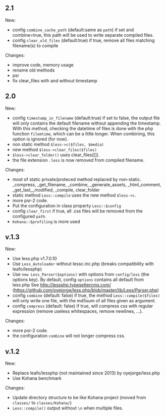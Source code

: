 2.1
---
New:
* config `combine_cache_path` (default:same as `path`)
	if set and combine=true, this path will be used to write separate compiled
	files.
* config `clear_old_files` (default:true)
	if true, remove all files matching filename(s) to compile

Changes:
* improve code, memory usage
* rename old methods
* psr
* fix clear_files with and without timestamp

2.0
---
New:
* config `timestamp_in_filename` (default:true)
		if set to false, the output file will only contains the default filename
		without appending the timestamp. With this method, checking the datetime
		of files is done with the php function `filemtime`, which can be a little
		longer. When combining, this option is ignored (for now).
* non static method `$less->c($files, $media)`
* new method `$less->clear_files($files)`
* `$less->clear_folder()` uses clear_files([]).
* the file extension `.less` is now removed from compiled filename.

Changes:
* most of static private/proteced method replaced by non-static.
		 _compress, _get_filename, _combine, _generate_assets, _html_comment,
		 _get_last__modified, _compile, clear_folder
* static method `Less::compile` uses the new method `$less->c`.
* more psr-2 code.
* Put the configuration in class property `Less::$config`
* config `clear_first`
		if true, all .css files will be removed from the configured `path`.
* `Kohana::$profiling` is more used

v.1.3
---
New:
* Use less.php v1.7.0.10
* Use `Less_Autoloader` without lessc.inc.php (breaks compatibility with
		leafo/lessphp)
* Use `new Less_Parser($options)` with options from `config/less` (the options key).
		By default,  config `options` contains all default from less.php
		See http://lessphp.typesettercms.com/ (https://github.com/oyejorge/less.php/blob/master/lib/Less/Parser.php)
* config `combine` (default: false)
		if true, the method `Less::compile($files)` will only write one file, with the
		md5sum of all files given as argument.
* config `compress` (default: false)
		if true, will compress css with regular expression (remove useless
				whitespaces, remove newlines, …).

Changes:
* more psr-2 code.
* the configuration `combine` will not longer compress css.

v.1.2
---
New:
* Replace leafo/lessphp (not maintained since 2013) by oyejorge/less.php
* Use Kohana benchmark


Changes:
* Update directory structure
		to be like Kohana project (moved from `classes/` to `classes/Kohana/`)
* `Less::compile()` output without `\n` when multiple files.

